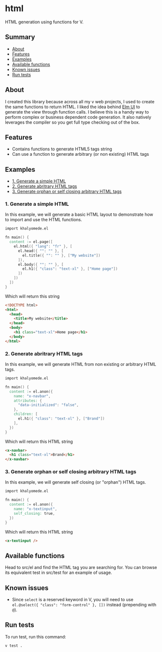 # html

HTML generation using functions for V.

## Summary

- [About](#about)
- [Features](#features)
- [Examples](#examples)
- [Available functions](#available-functions)
- [Known issues](#known-issues)
- [Run tests](#run-tests)

## About

I created this library because across all my v web projects, I used to create the same functions to return HTML. I liked the idea behind [Elm UI](https://package.elm-lang.org/packages/mdgriffith/elm-ui/latest/) to generate the view through function calls. I believe this is a handy way to perform complex or business dependent code generation. It also natively leverages the compiler so you get full type checking out of the box.

## Features

- Contains functions to generate HTML5 tags string
- Can use a function to generate arbitrary (or non existing) HTML tags

## Examples

- [1. Generate a simple HTML](#1-generate-a-simple-html)
- [2. Generate abritrary HTML tags](#2-generate-abritrary-html-tags)
- [3. Generate orphan or self closing arbitrary HTML tags](#3-generate-orphan-or-self-closing-arbitrary-html-tags)

### 1. Generate a simple HTML

In this example, we will generate a basic HTML layout to demonstrate how to import and use the HTML functions.

```v
import khalyomede.el

fn main() {
  content := el.page([
    el.html({ "lang": "fr" }, [
      el.head({ "": "" }, [
        el.title({ "": "" }, ["My website"])
      ]),
      el.body({ "": "" }, [
        el.h1({ "class": "text-xl" }, ["Home page"])
      ])
    ])
  ])
}

```

Which will return this string

```html
<!DOCTYPE html>
<html>
  <head>
    <title>My website</title>
  </head>
  <body>
    <h1 class="text-xl">Home page</h1>
  </body>
</html>
```

### 2. Generate abritrary HTML tags

In this example, we will generate HTML from non existing or arbitrary HTML tags.

```v
import khalyomede.el

fn main() {
  content := el.anon({
    name: "x-navbar",
    attributes: {
      "data-initialized": "false",
    },
    children: [
      el.h1({ "class": "text-xl" }, ["Brand"])
    ],
  })
}
```

Which will return this HTML string

```html
<x-navbar>
  <h1 class="text-xl">Brand</h1>
</x-navbar>
```

### 3. Generate orphan or self closing arbitrary HTML tags

In this example, we will generate self closing (or "orphan") HTML tags.

```v
import khalyomede.el

fn main() {
  content := el.anon({
    name: "x-textinput",
    self_closing: true,
  })
}
```

Which will return this HTML string

```html
<x-textinput />
```

## Available functions

Head to src/el and find the HTML tag you are searching for. You can browse its equivalent test in src/test for an example of usage.

## Known issues

- Since `select` is a reserved keyword in V, you will need to use `el.@select({ "class": "form-control" }, [])` instead (prepending with `@`).

## Run tests

To run test, run this command:

```bash
v test .
```
